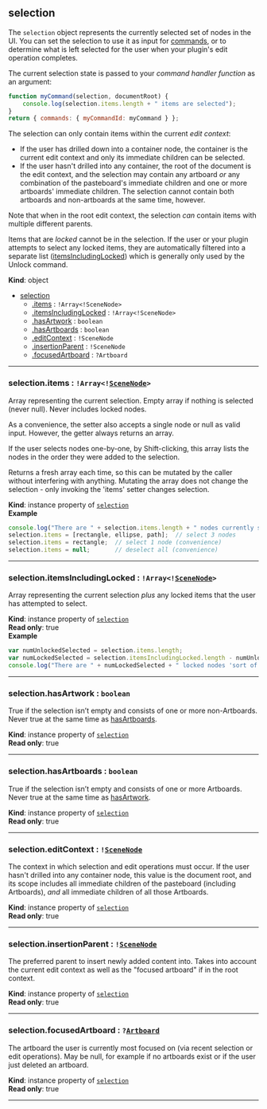 <a name="selection"></a>

## selection
The `selection` object represents the currently selected set of nodes in the UI. You can set the selection to use it as input
for [commands](commands.md), or to determine what is left selected for the user when your plugin's edit operation completes.

The current selection state is passed to your _command handler function_ as an argument:
```js
function myCommand(selection, documentRoot) {
    console.log(selection.items.length + " items are selected");
}
return { commands: { myCommandId: myCommand } };
```

The selection can only contain items within the current _edit context_:
- If the user has drilled down into a container node, the container is the current edit context and only its immediate children
  can be selected.
- If the user hasn't drilled into any container, the root of the document is the edit context, and the selection may contain any
  artboard _or_ any combination of the pasteboard's immediate children and one or more artboards' immediate children. The selection
  cannot contain both artboards and non-artboards at the same time, however.

Note that when in the root edit context, the selection _can_ contain items with multiple different parents.

Items that are _locked_ cannot be in the selection. If the user or your plugin attempts to select any locked items, they are
automatically filtered into a separate list ([itemsIncludingLocked](#selection+itemsIncludingLocked)) which is generally only used by the Unlock
command.

**Kind**: object  

* [selection](#selection)
    * [.items](#selection+items) : <code>!Array&lt;!SceneNode&gt;</code>
    * [.itemsIncludingLocked](#selection+itemsIncludingLocked) : <code>!Array&lt;!SceneNode&gt;</code>
    * [.hasArtwork](#selection+hasArtwork) : <code>boolean</code>
    * [.hasArtboards](#selection+hasArtboards) : <code>boolean</code>
    * [.editContext](#selection+editContext) : <code>!SceneNode</code>
    * [.insertionParent](#selection+insertionParent) : <code>!SceneNode</code>
    * [.focusedArtboard](#selection+focusedArtboard) : <code>?Artboard</code>


* * *

<a name="selection+items"></a>

### selection.items : <code>!Array&lt;\![SceneNode](scenegraph.md#SceneNode)&gt;</code>
Array representing the current selection. Empty array if nothing is selected (never null). Never includes locked nodes.

As a convenience, the setter also accepts a single node or null as valid input. However, the getter always returns an array.

If the user selects nodes one-by-one, by Shift-clicking, this array lists the nodes in the order they were added to the selection.

Returns a fresh array each time, so this can be mutated by the caller without interfering with anything. Mutating the array
does not change the selection - only invoking the 'items' setter changes selection.

**Kind**: instance property of [<code>selection</code>](#selection)  
**Example**  
```js
console.log("There are " + selection.items.length + " nodes currently selected");
selection.items = [rectangle, ellipse, path];  // select 3 nodes
selection.items = rectangle;  // select 1 node (convenience)
selection.items = null;       // deselect all (convenience)
```

* * *

<a name="selection+itemsIncludingLocked"></a>

### selection.itemsIncludingLocked : <code>!Array&lt;\![SceneNode](scenegraph.md#SceneNode)&gt;</code>
Array representing the current selection *plus* any locked items that the user has attempted to select.

**Kind**: instance property of [<code>selection</code>](#selection)  
**Read only**: true  
**Example**  
```js
var numUnlockedSelected = selection.items.length;
var numLockedSelected = selection.itemsIncludingLocked.length - numUnlockedSelected;
console.log("There are " + numLockedSelected + " locked nodes 'sort of' currently selected");
```

* * *

<a name="selection+hasArtwork"></a>

### selection.hasArtwork : <code>boolean</code>
True if the selection isn’t empty and consists of one or more non-Artboards. Never true at the same time as [hasArtboards](#selection+hasArtboards).

**Kind**: instance property of [<code>selection</code>](#selection)  
**Read only**: true  

* * *

<a name="selection+hasArtboards"></a>

### selection.hasArtboards : <code>boolean</code>
True if the selection isn’t empty and consists of one or more Artboards. Never true at the same time as [hasArtwork](#selection+hasArtwork).

**Kind**: instance property of [<code>selection</code>](#selection)  
**Read only**: true  

* * *

<a name="selection+editContext"></a>

### selection.editContext : <code>\![SceneNode](scenegraph.md#SceneNode)</code>
The context in which selection and edit operations must occur. If the user hasn't drilled into any container node, this value is the document root, and its scope includes all immediate children of the pasteboard (including Artboards), *and* all immediate children of all those Artboards.

**Kind**: instance property of [<code>selection</code>](#selection)  
**Read only**: true  

* * *

<a name="selection+insertionParent"></a>

### selection.insertionParent : <code>\![SceneNode](scenegraph.md#SceneNode)</code>
The preferred parent to insert newly added content into. Takes into account the current edit context as well as the "focused artboard" if in the root context.

**Kind**: instance property of [<code>selection</code>](#selection)  
**Read only**: true  

* * *

<a name="selection+focusedArtboard"></a>

### selection.focusedArtboard : <code>?[Artboard](scenegraph.md#Artboard)</code>
The artboard the user is currently most focused on (via recent selection or edit operations). May be null, for example if no artboards exist or if the user just deleted an artboard.

**Kind**: instance property of [<code>selection</code>](#selection)  
**Read only**: true  

* * *

